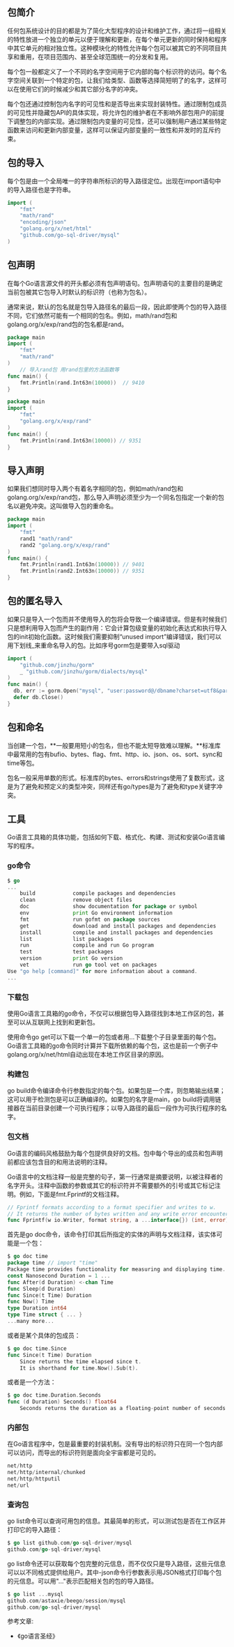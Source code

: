 
## 包简介

任何包系统设计的目的都是为了简化大型程序的设计和维护工作，通过将一组相关的特性放进一个独立的单元以便于理解和更新，在每个单元更新的同时保持和程序中其它单元的相对独立性。这种模块化的特性允许每个包可以被其它的不同项目共享和重用，在项目范围内、甚至全球范围统一的分发和复用。

每个包一般都定义了一个不同的名字空间用于它内部的每个标识符的访问。每个名字空间关联到一个特定的包，让我们给类型、函数等选择简短明了的名字，这样可以在使用它们的时候减少和其它部分名字的冲突。

每个包还通过控制包内名字的可见性和是否导出来实现封装特性。通过限制包成员的可见性并隐藏包API的具体实现，将允许包的维护者在不影响外部包用户的前提下调整包的内部实现。通过限制包内变量的可见性，还可以强制用户通过某些特定函数来访问和更新内部变量，这样可以保证内部变量的一致性和并发时的互斥约束。

## 包的导入

每个包是由一个全局唯一的字符串所标识的导入路径定位。出现在import语句中的导入路径也是字符串。

```go
import (
    "fmt"
    "math/rand"
    "encoding/json"
    "golang.org/x/net/html"
    "github.com/go-sql-driver/mysql"
)
```

## 包声明

在每个Go语言源文件的开头都必须有包声明语句。包声明语句的主要目的是确定当前包被其它包导入时默认的标识符（也称为包名）。

通常来说，默认的包名就是包导入路径名的最后一段，因此即使两个包的导入路径不同，它们依然可能有一个相同的包名。例如，math/rand包和golang.org/x/exp/rand包的包名都是rand。

```go
package main
import (
	"fmt"
	"math/rand"  
)
	// 导入rand包 用rand包里的方法函数等
func main() {
	fmt.Println(rand.Int63n(10000))  // 9410
}
```
```go
package main
import (
	"fmt"
	"golang.org/x/exp/rand"
)
func main() {
	fmt.Println(rand.Int63n(10000)) // 9351
}

```

## 导入声明

如果我们想同时导入两个有着名字相同的包，例如math/rand包和golang.org/x/exp/rand包，那么导入声明必须至少为一个同名包指定一个新的包名以避免冲突。这叫做导入包的重命名。

```go
package main
import (
	"fmt"
	rand1 "math/rand"
	rand2 "golang.org/x/exp/rand"
)
func main() {
	fmt.Println(rand1.Int63n(10000)) // 9401
	fmt.Println(rand2.Int63n(10000)) // 9351
}
```

## 包的匿名导入

如果只是导入一个包而并不使用导入的包将会导致一个编译错误。但是有时候我们只是想利用导入包而产生的副作用：它会计算包级变量的初始化表达式和执行导入包的init初始化函数。这时候我们需要抑制“unused import”编译错误，我们可以用下划线_来重命名导入的包。比如序号gorm包是要带入sql驱动

```go
import (
    "github.com/jinzhu/gorm"
    _ "github.com/jinzhu/gorm/dialects/mysql"
)
func main() {
  db, err := gorm.Open("mysql", "user:password@/dbname?charset=utf8&parseTime=True&loc=Local")
  defer db.Close()
}
```

## 包和命名

当创建一个包，**一般要用短小的包名，但也不能太短导致难以理解。**标准库中最常用的包有bufio、bytes、flag、fmt、http、io、json、os、sort、sync和time等包。

包名一般采用单数的形式。标准库的bytes、errors和strings使用了复数形式，这是为了避免和预定义的类型冲突，同样还有go/types是为了避免和type关键字冲突。

## 工具

Go语言工具箱的具体功能，包括如何下载、格式化、构建、测试和安装Go语言编写的程序。

### go命令

```go
$ go
...
    build            compile packages and dependencies
    clean            remove object files
    doc              show documentation for package or symbol
    env              print Go environment information
    fmt              run gofmt on package sources
    get              download and install packages and dependencies
    install          compile and install packages and dependencies
    list             list packages
    run              compile and run Go program
    test             test packages
    version          print Go version
    vet              run go tool vet on packages
Use "go help [command]" for more information about a command.
...
```

### 下载包

使用Go语言工具箱的go命令，不仅可以根据包导入路径找到本地工作区的包，甚至可以从互联网上找到和更新包。

使用命令go get可以下载一个单一的包或者用...下载整个子目录里面的每个包。Go语言工具箱的go命令同时计算并下载所依赖的每个包，这也是前一个例子中golang.org/x/net/html自动出现在本地工作区目录的原因。

### 构建包

go build命令编译命令行参数指定的每个包。如果包是一个库，则忽略输出结果；这可以用于检测包是可以正确编译的。如果包的名字是main，go build将调用链接器在当前目录创建一个可执行程序；以导入路径的最后一段作为可执行程序的名字。

### 包文档

Go语言的编码风格鼓励为每个包提供良好的文档。包中每个导出的成员和包声明前都应该包含目的和用法说明的注释。

Go语言中的文档注释一般是完整的句子，第一行通常是摘要说明，以被注释者的名字开头。注释中函数的参数或其它的标识符并不需要额外的引号或其它标记注明。例如，下面是fmt.Fprintf的文档注释。

```go
// Fprintf formats according to a format specifier and writes to w.
// It returns the number of bytes written and any write error encountered.
func Fprintf(w io.Writer, format string, a ...interface{}) (int, error)
```

首先是go doc命令，该命令打印其后所指定的实体的声明与文档注释，该实体可能是一个包：

```go
$ go doc time
package time // import "time"
Package time provides functionality for measuring and displaying time.
const Nanosecond Duration = 1 ...
func After(d Duration) <-chan Time
func Sleep(d Duration)
func Since(t Time) Duration
func Now() Time
type Duration int64
type Time struct { ... }
...many more...
```

或者是某个具体的包成员：

```go
$ go doc time.Since
func Since(t Time) Duration
    Since returns the time elapsed since t.
    It is shorthand for time.Now().Sub(t).
```

或者是一个方法：

```go
$ go doc time.Duration.Seconds
func (d Duration) Seconds() float64
    Seconds returns the duration as a floating-point number of seconds.
```

### 内部包

在Go语言程序中，包是最重要的封装机制。没有导出的标识符只在同一个包内部可以访问，而导出的标识符则是面向全宇宙都是可见的。

```go
net/http
net/http/internal/chunked
net/http/httputil
net/url
```

### 查询包

go list命令可以查询可用包的信息。其最简单的形式，可以测试包是否在工作区并打印它的导入路径：

```go
$ go list github.com/go-sql-driver/mysql
github.com/go-sql-driver/mysql
```

go list命令还可以获取每个包完整的元信息，而不仅仅只是导入路径，这些元信息可以以不同格式提供给用户。其中-json命令行参数表示用JSON格式打印每个包的元信息。可以用"..."表示匹配相关包的包的导入路径。

```go
$ go list ...mysql
github.com/astaxie/beego/session/mysql
github.com/go-sql-driver/mysql
```

参考文章:

*   《go语言圣经》
